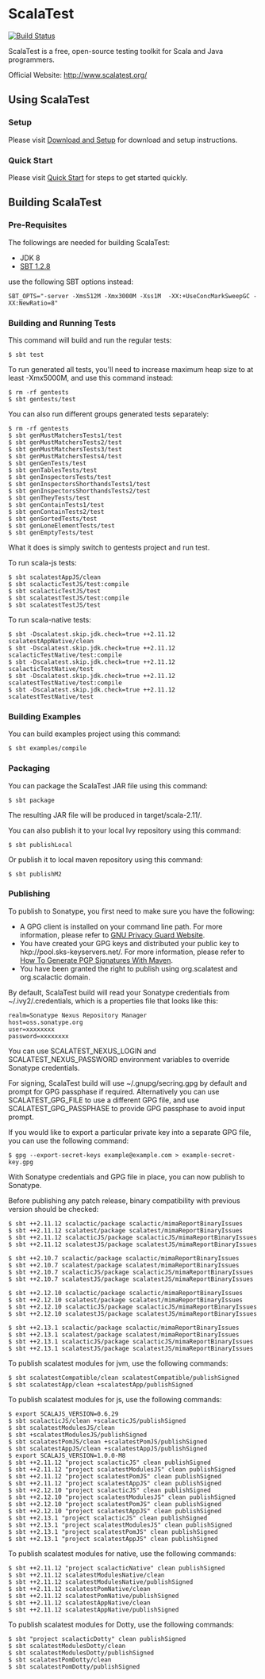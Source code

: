 ScalaTest
=========

[![Build Status](https://travis-ci.org/scalatest/scalatest.png?branch=3.1.x)](https://travis-ci.org/scalatest/scalatest)

ScalaTest is a free, open-source testing toolkit for Scala and
Java programmers.

Official Website: http://www.scalatest.org/

Using ScalaTest
---------------

### Setup

Please visit [Download and Setup](https://www.scala-sbt.org/1.x/docs/Setup.html) for download and setup instructions.

### Quick Start

Please visit [Quick Start](http://www.scalatest.org/quick_start) for steps to get started quickly.


Building ScalaTest
------------------

### Pre-Requisites

The followings are needed for building ScalaTest:

*   JDK 8
*   [SBT 1.2.8](https://www.scala-sbt.org/1.x/docs/Setup.html)

use the following SBT options instead:

    SBT_OPTS="-server -Xms512M -Xmx3000M -Xss1M  -XX:+UseConcMarkSweepGC -XX:NewRatio=8"

### Building and Running Tests

This command will build and run the regular tests:

  `$ sbt test`

To run generated all tests, you'll need to increase maximum heap size to at least -Xmx5000M, and use this command instead:

    $ rm -rf gentests
    $ sbt gentests/test
  
You can also run different groups generated tests separately: 
    
    $ rm -rf gentests
    $ sbt genMustMatchersTests1/test
    $ sbt genMustMatchersTests2/test
    $ sbt genMustMatchersTests3/test
    $ sbt genMustMatchersTests4/test
    $ sbt genGenTests/test
    $ sbt genTablesTests/test
    $ sbt genInspectorsTests/test
    $ sbt genInspectorsShorthandsTests1/test
    $ sbt genInspectorsShorthandsTests2/test
    $ sbt genTheyTests/test
    $ sbt genContainTests1/test
    $ sbt genContainTests2/test
    $ sbt genSortedTests/test
    $ sbt genLoneElementTests/test
    $ sbt genEmptyTests/test

What it does is simply switch to gentests project and run test.

To run scala-js tests: 

```
$ sbt scalatestAppJS/clean
$ sbt scalacticTestJS/test:compile
$ sbt scalacticTestJS/test
$ sbt scalatestTestJS/test:compile
$ sbt scalatestTestJS/test
```

To run scala-native tests: 

```
$ sbt -Dscalatest.skip.jdk.check=true ++2.11.12 scalatestAppNative/clean
$ sbt -Dscalatest.skip.jdk.check=true ++2.11.12 scalacticTestNative/test:compile
$ sbt -Dscalatest.skip.jdk.check=true ++2.11.12 scalacticTestNative/test
$ sbt -Dscalatest.skip.jdk.check=true ++2.11.12 scalatestTestNative/test:compile
$ sbt -Dscalatest.skip.jdk.check=true ++2.11.12 scalatestTestNative/test
```

### Building Examples

You can build examples project using this command: 

  `$ sbt examples/compile`

### Packaging

You can package the ScalaTest JAR file using this command:

  `$ sbt package`

The resulting JAR file will be produced in target/scala-2.11/.

You can also publish it to your local Ivy repository using this command:

  `$ sbt publishLocal`

Or publish it to local maven repository using this command:

  `$ sbt publishM2`

### Publishing

To publish to Sonatype, you first need to make sure you have the following:

*   A GPG client is installed on your command line path. For more information, please refer to [GNU Privacy Guard Website](http://www.gnupg.org/).
*   You have created your GPG keys and distributed your public key to hkp://pool.sks-keyservers.net/. For more information, please refer to [How To Generate PGP Signatures With Maven](https://docs.sonatype.org/display/Repository/How+To+Generate+PGP+Signatures+With+Maven).
*   You have been granted the right to publish using org.scalatest and org.scalactic domain.

By default, ScalaTest build will read your Sonatype credentials from ~/.ivy2/.credentials, which is a properties file that looks like this:

    realm=Sonatype Nexus Repository Manager
    host=oss.sonatype.org
    user=xxxxxxxx
    password=xxxxxxxx

You can use SCALATEST_NEXUS_LOGIN and SCALATEST_NEXUS_PASSWORD environment variables to override Sonatype credentials.

For signing, ScalaTest build will use ~/.gnupg/secring.gpg by default and prompt for GPG passphase if required.  Alternatively you can use SCALATEST_GPG_FILE to use a different GPG file, and use SCALATEST_GPG_PASSPHASE to provide GPG passphase to avoid input prompt.

If you would like to export a particular private key into a separate GPG file, you can use the following command:

  `$ gpg --export-secret-keys example@example.com > example-secret-key.gpg`

With Sonatype credentials and GPG file in place, you can now publish to Sonatype.

Before publishing any patch release, binary compatibility with previous version should be checked:

    $ sbt ++2.11.12 scalactic/package scalactic/mimaReportBinaryIssues
    $ sbt ++2.11.12 scalatest/package scalatest/mimaReportBinaryIssues
    $ sbt ++2.11.12 scalacticJS/package scalacticJS/mimaReportBinaryIssues
    $ sbt ++2.11.12 scalatestJS/package scalatestJS/mimaReportBinaryIssues

    $ sbt ++2.10.7 scalactic/package scalactic/mimaReportBinaryIssues
    $ sbt ++2.10.7 scalatest/package scalatest/mimaReportBinaryIssues
    $ sbt ++2.10.7 scalacticJS/package scalacticJS/mimaReportBinaryIssues
    $ sbt ++2.10.7 scalatestJS/package scalatestJS/mimaReportBinaryIssues

    $ sbt ++2.12.10 scalactic/package scalactic/mimaReportBinaryIssues
    $ sbt ++2.12.10 scalatest/package scalatest/mimaReportBinaryIssues
    $ sbt ++2.12.10 scalacticJS/package scalacticJS/mimaReportBinaryIssues
    $ sbt ++2.12.10 scalatestJS/package scalatestJS/mimaReportBinaryIssues

    $ sbt ++2.13.1 scalactic/package scalactic/mimaReportBinaryIssues
    $ sbt ++2.13.1 scalatest/package scalatest/mimaReportBinaryIssues
    $ sbt ++2.13.1 scalacticJS/package scalacticJS/mimaReportBinaryIssues
    $ sbt ++2.13.1 scalatestJS/package scalatestJS/mimaReportBinaryIssues

To publish scalatest modules for jvm, use the following commands: 

    $ sbt scalatestCompatible/clean scalatestCompatible/publishSigned
    $ sbt scalatestApp/clean +scalatestApp/publishSigned

To publish scalatest modules for js, use the following commands: 

    $ export SCALAJS_VERSION=0.6.29
    $ sbt scalacticJS/clean +scalacticJS/publishSigned
    $ sbt scalatestModulesJS/clean
    $ sbt +scalatestModulesJS/publishSigned
    $ sbt scalatestPomJS/clean +scalatestPomJS/publishSigned
    $ sbt scalatestAppJS/clean +scalatestAppJS/publishSigned
    $ export SCALAJS_VERSION=1.0.0-M8
    $ sbt ++2.11.12 "project scalacticJS" clean publishSigned
    $ sbt ++2.11.12 "project scalatestModulesJS" clean publishSigned
    $ sbt ++2.11.12 "project scalatestPomJS" clean publishSigned
    $ sbt ++2.11.12 "project scalatestAppJS" clean publishSigned
    $ sbt ++2.12.10 "project scalacticJS" clean publishSigned
    $ sbt ++2.12.10 "project scalatestModulesJS" clean publishSigned
    $ sbt ++2.12.10 "project scalatestPomJS" clean publishSigned
    $ sbt ++2.12.10 "project scalatestAppJS" clean publishSigned
    $ sbt ++2.13.1 "project scalacticJS" clean publishSigned
    $ sbt ++2.13.1 "project scalatestModulesJS" clean publishSigned
    $ sbt ++2.13.1 "project scalatestPomJS" clean publishSigned
    $ sbt ++2.13.1 "project scalatestAppJS" clean publishSigned

To publish scalatest modules for native, use the following commands: 

    $ sbt ++2.11.12 "project scalacticNative" clean publishSigned
    $ sbt ++2.11.12 scalatestModulesNative/clean
    $ sbt ++2.11.12 scalatestModulesNative/publishSigned
    $ sbt ++2.11.12 scalatestPomNative/clean
    $ sbt ++2.11.12 scalatestPomNative/publishSigned
    $ sbt ++2.11.12 scalatestAppNative/clean
    $ sbt ++2.11.12 scalatestAppNative/publishSigned

To publish scalatest modules for Dotty, use the following commands: 

    $ sbt "project scalacticDotty" clean publishSigned
    $ sbt scalatestModulesDotty/clean
    $ sbt scalatestModulesDotty/publishSigned
    $ sbt scalatestPomDotty/clean
    $ sbt scalatestPomDotty/publishSigned    